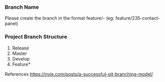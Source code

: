 ### Branch Name
Please create the branch in the format feature/<issue-id>-<issue-name> (eg: feature/235-contact-panel)


###  Project Branch Structure

1. Release
2. Master
3. Develop
4. Feature*


References
https://nvie.com/posts/a-successful-git-branching-model/